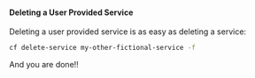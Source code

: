 #### Deleting a User Provided Service

Deleting a user provided service is as easy as deleting a service:

```sh
cf delete-service my-other-fictional-service -f
```

And you are done!!
